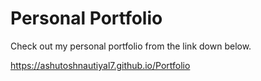 # Personal Portfolio

Check out my personal portfolio from the link down below.

https://ashutoshnautiyal7.github.io/Portfolio
